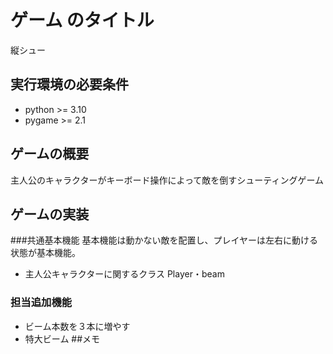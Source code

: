 # ゲーム のタイトル
縦シュー
## 実行環境の必要条件
* python >= 3.10
* pygame >= 2.1

## ゲームの概要
主人公のキャラクターがキーボード操作によって敵を倒すシューティングゲーム

## ゲームの実装
###共通基本機能
基本機能は動かない敵を配置し、プレイヤーは左右に動ける状態が基本機能。
* 主人公キャラクターに関するクラス
Player・beam 
### 担当追加機能
* ビーム本数を３本に増やす
* 特大ビーム
##メモ

